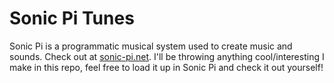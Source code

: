 # Sonic Pi Tunes

Sonic Pi is a programmatic musical system used to create music and sounds.  Check out at [sonic-pi.net](http://sonic-pi.net). I'll be throwing anything cool/interesting I make in this repo, feel free to load it up in Sonic Pi and check it out yourself!
